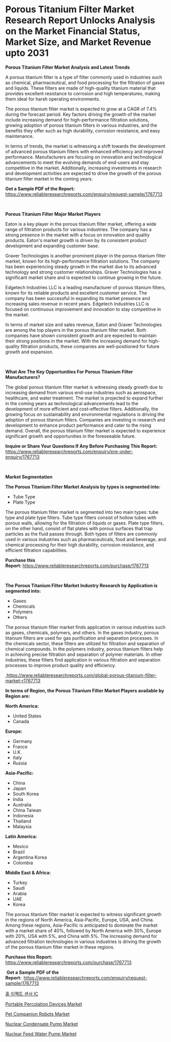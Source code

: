 <p><h1>Porous Titanium Filter Market Research Report Unlocks Analysis on the Market Financial Status, Market Size, and Market Revenue upto 2031</h1></p><p><strong>Porous Titanium Filter Market Analysis and Latest Trends</strong></p>
<p><p>A porous titanium filter is a type of filter commonly used in industries such as chemical, pharmaceutical, and food processing for the filtration of gases and liquids. These filters are made of high-quality titanium material that provides excellent resistance to corrosion and high temperatures, making them ideal for harsh operating environments.</p><p>The porous titanium filter market is expected to grow at a CAGR of 7.4% during the forecast period. Key factors driving the growth of the market include increasing demand for high-performance filtration solutions, growing adoption of porous titanium filters in various industries, and the benefits they offer such as high durability, corrosion resistance, and easy maintenance.</p><p>In terms of trends, the market is witnessing a shift towards the development of advanced porous titanium filters with enhanced efficiency and improved performance. Manufacturers are focusing on innovation and technological advancements to meet the evolving demands of end-users and stay competitive in the market. Additionally, increasing investments in research and development activities are expected to drive the growth of the porous titanium filter market in the coming years.</p></p>
<p><strong>Get a Sample PDF of the Report:&nbsp;</strong> <a href="https://www.reliableresearchreports.com/enquiry/request-sample/1767713">https://www.reliableresearchreports.com/enquiry/request-sample/1767713</a></p>
<p>&nbsp;</p>
<p><strong>Porous Titanium Filter Major Market Players</strong></p>
<p><p>Eaton is a key player in the porous titanium filter market, offering a wide range of filtration products for various industries. The company has a strong presence in the market with a focus on innovation and quality products. Eaton's market growth is driven by its consistent product development and expanding customer base.</p><p>Graver Technologies is another prominent player in the porous titanium filter market, known for its high-performance filtration solutions. The company has been experiencing steady growth in the market due to its advanced technology and strong customer relationships. Graver Technologies has a significant market share and is expected to continue growing in the future.</p><p>Edgetech Industries LLC is a leading manufacturer of porous titanium filters, known for its reliable products and excellent customer service. The company has been successful in expanding its market presence and increasing sales revenue in recent years. Edgetech Industries LLC is focused on continuous improvement and innovation to stay competitive in the market.</p><p>In terms of market size and sales revenue, Eaton and Graver Technologies are among the top players in the porous titanium filter market. Both companies have shown consistent growth and are expected to maintain their strong positions in the market. With the increasing demand for high-quality filtration products, these companies are well-positioned for future growth and expansion.</p></p>
<p>&nbsp;</p>
<p><strong>What Are The Key Opportunities For Porous Titanium Filter Manufacturers?</strong></p>
<p><p>The global porous titanium filter market is witnessing steady growth due to increasing demand from various end-use industries such as aerospace, healthcare, and water treatment. The market is projected to expand further in the coming years as technological advancements lead to the development of more efficient and cost-effective filters. Additionally, the growing focus on sustainability and environmental regulations is driving the adoption of porous titanium filters. Companies are investing in research and development to enhance product performance and cater to the rising demand. Overall, the porous titanium filter market is expected to experience significant growth and opportunities in the foreseeable future.</p></p>
<p><strong>Inquire or Share Your Questions If Any Before Purchasing This Report:</strong> <a href="https://www.reliableresearchreports.com/enquiry/pre-order-enquiry/1767713">https://www.reliableresearchreports.com/enquiry/pre-order-enquiry/1767713</a></p>
<p>&nbsp;</p>
<p><strong>Market Segmentation</strong></p>
<p><strong>The Porous Titanium Filter Market Analysis by types is segmented into:</strong></p>
<p><ul><li>Tube Type</li><li>Plate Type</li></ul></p>
<p><p>The porous titanium filter market is segmented into two main types: tube type and plate type filters. Tube type filters consist of hollow tubes with porous walls, allowing for the filtration of liquids or gases. Plate type filters, on the other hand, consist of flat plates with porous surfaces that trap particles as the fluid passes through. Both types of filters are commonly used in various industries such as pharmaceuticals, food and beverage, and chemical processing for their high durability, corrosion resistance, and efficient filtration capabilities.</p></p>
<p><strong>Purchase this Report:&nbsp;</strong><a href="https://www.reliableresearchreports.com/purchase/1767713">https://www.reliableresearchreports.com/purchase/1767713</a></p>
<p>&nbsp;</p>
<p><strong>The Porous Titanium Filter Market Industry Research by Application is segmented into:</strong></p>
<p><ul><li>Gases</li><li>Chemicals</li><li>Polymers</li><li>Others</li></ul></p>
<p><p>The porous titanium filter market finds application in various industries such as gases, chemicals, polymers, and others. In the gases industry, porous titanium filters are used for gas purification and separation processes. In the chemicals sector, these filters are utilized for filtration and separation of chemical compounds. In the polymers industry, porous titanium filters help in achieving precise filtration and separation of polymer materials. In other industries, these filters find application in various filtration and separation processes to improve product quality and efficiency.</p></p>
<p><a href="https://www.reliableresearchreports.com/global-porous-titanium-filter-market-r1767713">&nbsp;https://www.reliableresearchreports.com/global-porous-titanium-filter-market-r1767713</a></p>
<p><strong>In terms of Region, the Porous Titanium Filter Market Players available by Region are:</strong></p>
<p>
    <p> <strong> North America: </strong>
        <ul>
            <li>United States</li>
            <li>Canada</li>
        </ul>
        </p> 
    <p> <strong> Europe: </strong>
        <ul>
            <li>Germany</li>
            <li>France</li>
            <li>U.K.</li>
            <li>Italy</li>
            <li>Russia</li>
        </ul>
        </p> 
    <p> <strong> Asia-Pacific: </strong>
        <ul>
            <li>China</li>
            <li>Japan</li>
            <li>South Korea</li>
            <li>India</li>
            <li>Australia</li>
            <li>China Taiwan</li>
            <li>Indonesia</li>
            <li>Thailand</li>
            <li>Malaysia</li>
        </ul>
        </p> 
    <p> <strong> Latin America: </strong>
        <ul>
            <li>Mexico</li>
            <li>Brazil</li>
            <li>Argentina Korea</li>
            <li>Colombia</li>
        </ul>
        </p> 
    <p> <strong> Middle East & Africa: </strong>
        <ul>
            <li>Turkey</li>
            <li>Saudi</li>
            <li>Arabia</li>
            <li>UAE</li>
            <li>Korea</li>
        </ul>
    </p>
    </p>
<p><p>The porous titanium filter market is expected to witness significant growth in the regions of North America, Asia-Pacific, Europe, USA, and China. Among these regions, Asia-Pacific is anticipated to dominate the market with a market share of 40%, followed by North America with 30%, Europe with 20%, USA with 5%, and China with 5%. The increasing demand for advanced filtration technologies in various industries is driving the growth of the porous titanium filter market in these regions.</p></p>
<p><strong>Purchase this Report: </strong><a href="https://www.reliableresearchreports.com/purchase/1767713">https://www.reliableresearchreports.com/purchase/1767713</a></p>
<p>&nbsp;<strong>Get a Sample PDF of the Report:&nbsp;&nbsp;</strong><a href="https://www.reliableresearchreports.com/enquiry/request-sample/1767713">https://www.reliableresearchreports.com/enquiry/request-sample/1767713</a></p>
<p><strong></strong></p>
<p><p><a href="https://github.com/muchswr/Market-Research-Report-List-2/blob/main/459333170514.md">홀 이펙트 센서 IC</a></p><p><a href="https://github.com/eliyamanson4561/Market-Research-Report-List-1/blob/main/portable-percolation-devices-market.md">Portable Percolation Devices Market</a></p><p><a href="https://github.com/hannahforsyth9786/Market-Research-Report-List-1/blob/main/pet-companion-robots-market.md">Pet Companion Robots Market</a></p><p><a href="https://github.com/faisalayoob601/Market-Research-Report-List-1/blob/main/nuclear-condensate-pump-market.md">Nuclear Condensate Pump Market</a></p><p><a href="https://github.com/HallieBird1/Market-Research-Report-List-1/blob/main/nuclear-feed-water-pump-market.md">Nuclear Feed Water Pump Market</a></p></p>